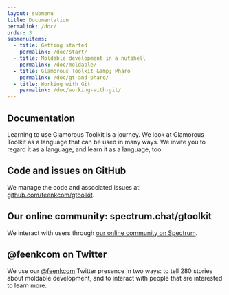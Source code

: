 ```yaml
---
layout: submenu
title: Documentation
permalink: /doc/
order: 3
submenuitems:
  - title: Getting started
    permalink: /doc/start/
  - title: Moldable development in a nutshell
    permalink: /doc/moldable/
  - title: Glamorous Toolkit &amp; Pharo
    permalink: /doc/gt-and-pharo/
  - title: Working with Git
    permalink: /doc/working-with-git/
---
```


<section id="doc">
  <div class="container pt-5 pb-5 jumbotron-small">
    <div class="row">
      <div class="col-md-12">
        <h1>Documentation</h1>
        <p class="lead">Learning to use Glamorous Toolkit is a journey. We look at Glamorous Toolkit as a language that can be used in many ways. We invite you to regard it as a language, and learn it as a language, too.</p>
        <h2>Code and issues on GitHub</h2>
        <p>We manage the code and associated issues at: <a href="https://github.com/feenkcom/gtoolkit">github.com/feenkcom/gtoolkit</a>.</p>
        <h2>Our online community: spectrum.chat/gtoolkit</h2>
        <p>We interact with users through <a href="https://spectrum.chat/gtoolkit">our online community on Spectrum</a>.</p>
        <h2>@feenkcom on Twitter</h2>
        <p>We use our <a href="https://twitter.com/feenkcom">@feenkcom</a> Twitter presence in two ways: to tell 280 stories about moldable development, and to interact with people that are interested to learn more. </p>
      </div>
    </div>
  </div>
</section>
